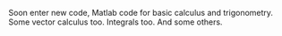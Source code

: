 Soon enter new code, Matlab code for basic calculus and trigonometry. Some vector calculus too. Integrals too.
And some others.
